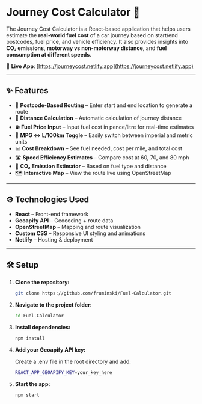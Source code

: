 # Journey Cost Calculator 🚗

The Journey Cost Calculator is a React-based application that helps users estimate the **real-world fuel cost** of a car journey based on start/end postcodes, fuel price, and vehicle efficiency. It also provides insights into **CO₂ emissions**, **motorway vs non-motorway distance**, and **fuel consumption at different speeds**.

🔗 **Live App**: [https://journeycost.netlify.app](https://journeycost.netlify.app)

---


## ✨ Features

- 📍 **Postcode-Based Routing** – Enter start and end location to generate a route
- 📏 **Distance Calculation** – Automatic calculation of journey distance
- ⛽ **Fuel Price Input** – Input fuel cost in pence/litre for real-time estimates
- 🔁 **MPG ↔ L/100km Toggle** – Easily switch between imperial and metric units
- 📊 **Cost Breakdown** – See fuel needed, cost per mile, and total cost
- 🛣️ **Speed Efficiency Estimates** – Compare cost at 60, 70, and 80 mph
- 🌿 **CO₂ Emission Estimator** – Based on fuel type and distance
- 🗺️ **Interactive Map** – View the route live using OpenStreetMap

---

## ⚙️ Technologies Used

- **React** – Front-end framework
- **Geoapify API** – Geocoding + route data
- **OpenStreetMap** – Mapping and route visualization
- **Custom CSS** – Responsive UI styling and animations
- **Netlify** – Hosting & deployment

---

## 🛠️ Setup

1. **Clone the repository:**
   ```bash
   git clone https://github.com/fruminski/Fuel-Calculator.git


2. **Navigate to the project folder:**

   ```bash
   cd Fuel-Calculator


3. **Install dependencies:**

   ```bash
   npm install


4. **Add your Geoapify API key:**

   Create a .env file in the root directory and add:
   ```bash
   REACT_APP_GEOAPIFY_KEY=your_key_here


6. **Start the app:**

   ```bash
   npm start
